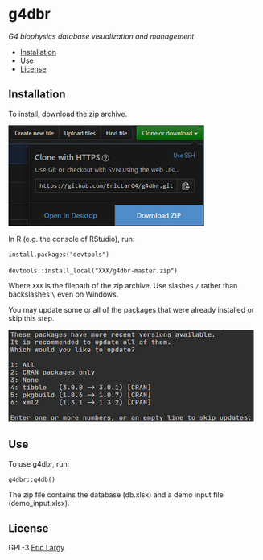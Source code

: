 # g4dbr
_G4 biophysics database visualization and management_

  + [Installation](#Installation)
  + [Use](#Use)
  + [License](#License)

## Installation

To install, download the zip archive.

![Download g4dbr](man/ressources/readme.PNG)

In R (e.g. the console of RStudio), run:

```{r install}
install.packages("devtools")

devtools::install_local("XXX/g4dbr-master.zip")
```

Where `XXX` is the filepath of the zip archive. Use slashes `/` rather than backslashes `\` even on Windows.

You may update some or all of the packages that were already installed or skip this step.

![Package updates](man/ressources/readme2.PNG)

## Use

To use g4dbr, run:

```{r use}
g4dbr::g4db()
```

The zip file contains the database (db.xlsx) and a demo input file (demo_input.xlsx).

## License

GPL-3 [Eric Largy](figures/https://github.com/EricLarG4)
